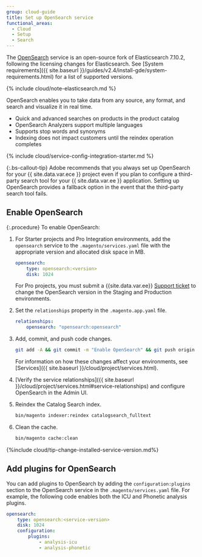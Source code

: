 ```yaml
---
group: cloud-guide
title: Set up OpenSearch service
functional_areas:
  - Cloud
  - Setup
  - Search
---
```


The [OpenSearch](https://www.opensearch.org) service is an open-source fork of Elasticsearch 7.10.2, following the licensing changes for Elasticsearch. See [System requirements]({{ site.baseurl }}/guides/v2.4/install-gde/system-requirements.html) for a list of supported versions.

{% include cloud/note-elasticsearch.md %}

OpenSearch enables you to take data from any source, any format, and search and visualize it in real time.

-  Quick and advanced searches on products in the product catalog
-  OpenSearch Analyzers support multiple languages
-  Supports stop words and synonyms
-  Indexing does not impact customers until the reindex operation completes

{% include cloud/service-config-integration-starter.md %}

{:.bs-callout-tip}
Adobe recommends that you always set up OpenSearch for your {{ site.data.var.ece }} project even if you plan to configure a third-party search tool for your {{ site.data.var.ee }} application. Setting up OpenSearch provides a fallback option in the event that the third-party search tool fails.

## Enable OpenSearch

{:.procedure}
To enable OpenSearch:

1. For Starter projects and Pro Integration environments, add the `opensearch` service to the `.magento/services.yaml` file with the appropriate version and allocated disk space in MB.

   ```yaml
   opensearch:
       type: opensearch:<version>
       disk: 1024
   ```

   For Pro projects, you must submit a {{site.data.var.ee}} [Support ticket](https://support.magento.com/hc/en-us/articles/360000913794#support-tickets) to change the OpenSearch version in the Staging and Production environments.

1. Set the `relationships` property in the `.magento.app.yaml` file.

   ```yaml
   relationships:
       opensearch: "opensearch:opensearch"
   ```

1. Add, commit, and push code changes.

   ```bash
   git add -A && git commit -m "Enable OpenSearch" && git push origin <branch-name>
   ```

   For information on how these changes affect your environments, see [Services]({{ site.baseurl }}/cloud/project/services.html).

1. [Verify the service relationships]({{ site.baseurl }}/cloud/project/services.html#service-relationships) and configure OpenSearch in the Admin UI.

1. Reindex the Catalog Search index.

   ```bash
   bin/magento indexer:reindex catalogsearch_fulltext
   ```

1. Clean the cache.

   ```bash
   bin/magento cache:clean
   ```

{%include cloud/tip-change-installed-service-version.md%}

## Add plugins for OpenSearch

You can add plugins to OpenSearch by adding the `configuration:plugins` section to the OpenSearch service in the `.magento/services.yaml` file. For example, the following code enables both the ICU and Phonetic analysis plugins.

```yaml
opensearch:
    type: opensearch:<service-version>
    disk: 1024
    configuration:
        plugins:
            - analysis-icu
            - analysis-phonetic
